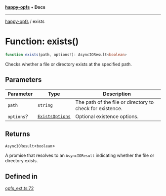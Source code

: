 [**happy-opfs**](../README.md) • **Docs**

***

[happy-opfs](../README.md) / exists

# Function: exists()

```ts
function exists(path, options?): AsyncIOResult<boolean>
```

Checks whether a file or directory exists at the specified path.

## Parameters

| Parameter | Type | Description |
| ------ | ------ | ------ |
| `path` | `string` | The path of the file or directory to check for existence. |
| `options`? | [`ExistsOptions`](../interfaces/ExistsOptions.md) | Optional existence options. |

## Returns

`AsyncIOResult`\<`boolean`\>

A promise that resolves to an `AsyncIOResult` indicating whether the file or directory exists.

## Defined in

[opfs\_ext.ts:72](https://github.com/JiangJie/happy-opfs/blob/3032e80ad2449bcf9084365afada1536627f498f/src/fs/opfs_ext.ts#L72)
